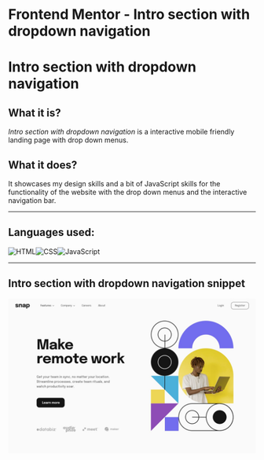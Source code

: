 # Frontend Mentor - Intro section with dropdown navigation

<!--Heading -->
# **Intro section with dropdown navigation**

<!--About web application -->
## What it is?

 _Intro section with dropdown navigation_ is a interactive mobile friendly landing page with drop down menus.

## What it does?

 It showcases my design skills and a bit of JavaScript skills for the functionality of the website with the drop down menus and the interactive navigation bar.

***
<!--Technolgies -->
## **Languages used:**

<img alt="HTML" align="left" src="https://img.shields.io/badge/html5-%23E34F26.svg?style=for-the-badge&logo=html5&logoColor=white" />
<img alt="CSS" align="left" src="https://img.shields.io/badge/css3-%231572B6.svg?style=for-the-badge&logo=css3&logoColor=white" />
<img alt="JavaScript" src="https://img.shields.io/badge/javascript-%23323330.svg?style=for-the-badge&logo=javascript&logoColor=%23F7DF1E" />

---
<!--Screenshot -->
## **Intro section with dropdown navigation snippet**
![Design preview for the Intro section with dropdown navigation coding challenge](./design/desktop-design.jpg)